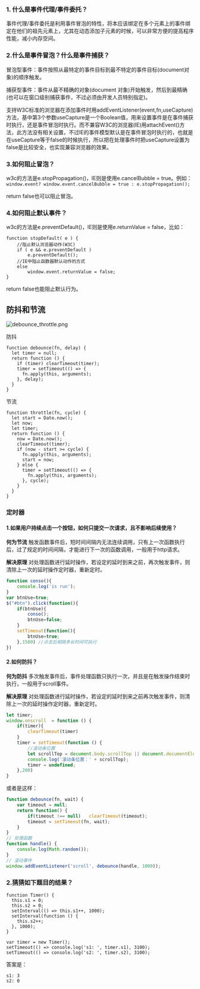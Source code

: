 ### 1. 什么是事件代理/事件委托？

事件代理/事件委托是利用事件冒泡的特性，将本应该绑定在多个元素上的事件绑定在他们的祖先元素上，尤其在动态添加子元素的时候，可以非常方便的提高程序性能，减小内存空间。

### 2.什么是事件冒泡？什么是事件捕获？

冒泡型事件：事件按照从最特定的事件目标到最不特定的事件目标(document对象)的顺序触发。

捕获型事件：事件从最不精确的对象(document 对象)开始触发，然后到最精确(也可以在窗口级别捕获事件，不过必须由开发人员特别指定)。

支持W3C标准的浏览器在添加事件时用addEventListener(event,fn,useCapture)方法，基中第3个参数useCapture是一个Boolean值，用来设置事件是在事件捕获时执行，还是事件冒泡时执行。而不兼容W3C的浏览器(IE)用attachEvent()方法，此方法没有相关设置，不过IE的事件模型默认是在事件冒泡时执行的，也就是在useCapture等于false的时候执行，所以把在处理事件时把useCapture设置为false是比较安全，也实现兼容浏览器的效果。

### 3.如何阻止冒泡？

w3c的方法是e.stopPropagation()，IE则是使用e.cancelBubble = true。例如： `window.event? window.event.cancelBubble = true : e.stopPropagation();`

return false也可以阻止冒泡。

### 4.如何阻止默认事件？

w3c的方法是e.preventDefault()，IE则是使用e.returnValue = false，比如：

```
function stopDefault( e ) { 
    //阻止默认浏览器动作(W3C) 
    if ( e && e.preventDefault ) 
        e.preventDefault(); 
    //IE中阻止函数器默认动作的方式 
    else 
        window.event.returnValue = false; 
} 
```

return false也能阻止默认行为。

## 防抖和节流



![debounce_throttle.png](https://user-gold-cdn.xitu.io/2019/12/12/16ef8eecace52a44?imageView2/0/w/1280/h/960/format/webp/ignore-error/1)



防抖

```
function debounce(fn, delay) {
  let timer = null;
  return function () {
    if (timer) clearTimeout(timer);
    timer = setTimeout(() => {
      fn.apply(this, arguments);
    }, delay);
  }
} 
```

节流

```
function throttle(fn, cycle) {
  let start = Date.now();
  let now;
  let timer;
  return function () {
    now = Date.now();
    clearTimeout(timer);
    if (now - start >= cycle) {
      fn.apply(this, arguments);
      start = now;
    } else {
      timer = setTimeout(() => {
        fn.apply(this, arguments);
      }, cycle);
    }
  }
} 
```

### 定时器 

#### 1.如果用户持续点击一个按钮，如何只提交一次请求，且不影响后续使用？ 

**何为节流** 触发函数事件后，短时间间隔内无法连续调用，只有上一次函数执行后，过了规定的时间间隔，才能进行下一次的函数调用，一般用于http请求。

**解决原理** 对处理函数进行延时操作，若设定的延时到来之前，再次触发事件，则清除上一次的延时操作定时器，重新定时。

```js
function conso(){
    console.log('is run');
}
var btnUse=true;
$("#btn").click(function(){
    if(btnUse){
        conso();
        btnUse=false;
    }
    setTimeout(function(){
        btnUse=true;
    },1500) //点击后相隔多长时间可执行
}) 
```

#### 2.如何防抖？ 

**何为防抖** 多次触发事件后，事件处理函数只执行一次，并且是在触发操作结束时执行，一般用于scroll事件。

**解决原理** 对处理函数进行延时操作，若设定的延时到来之前再次触发事件，则清除上一次的延时操作定时器，重新定时。

```js
let timer;
window.onscroll  = function () {
    if(timer){
        clearTimeout(timer)
    }
    timer = setTimeout(function () {
        //滚动条位置
        let scrollTop = document.body.scrollTop || document.documentElement.scrollTop;
        console.log('滚动条位置：' + scrollTop);
        timer = undefined;
    },200)
} 
```

或者是这样：

```js
function debounce(fn, wait) {
    var timeout = null;
    return function() {  
        if(timeout !== null)   clearTimeout(timeout);        
        timeout = setTimeout(fn, wait);    
    }
}
// 处理函数
function handle() {    
    console.log(Math.random()); 
}
// 滚动事件
window.addEventListener('scroll', debounce(handle, 1000)); 
```

### 2.猜猜如下题目的结果？

```
function Timer() {
  this.s1 = 0;
  this.s2 = 0;
  setInterval(() => this.s1++, 1000);
  setInterval(function () {
    this.s2++;
  }, 1000);
}

var timer = new Timer();
setTimeout(() => console.log('s1: ', timer.s1), 3100);
setTimeout(() => console.log('s2: ', timer.s2), 3100); 
```

答案是：

```
s1: 3
s2: 0
```

 